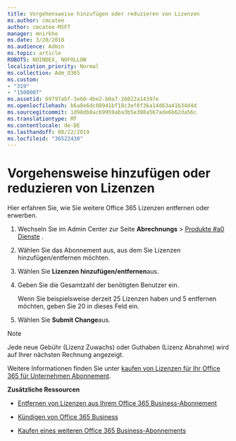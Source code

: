 ```yaml
---
title: Vorgehensweise hinzufügen oder reduzieren von Lizenzen
ms.author: cmcatee
author: cmcatee-MSFT
manager: mnirkhe
ms.date: 3/20/2018
ms.audience: Admin
ms.topic: article
ROBOTS: NOINDEX, NOFOLLOW
localization_priority: Normal
ms.collection: Adm_O365
ms.custom:
- "319"
- "1500007"
ms.assetid: 69797abf-3e60-4be2-b0a7-26022a14397e
ms.openlocfilehash: b6a8e6dc08941bf18c3ef8f36a14d63a41b34d4d
ms.sourcegitcommit: 1d98db8acb9959aba3b5e308a567ade6b62da56c
ms.translationtype: MT
ms.contentlocale: de-DE
ms.lasthandoff: 08/22/2019
ms.locfileid: "36522430"
---
```

# <a name="how-to-add-or-reduce-licenses"></a>Vorgehensweise hinzufügen oder reduzieren von Lizenzen

Hier erfahren Sie, wie Sie weitere Office 365 Lizenzen entfernen oder erwerben.
  
1. Wechseln Sie im Admin Center zur Seite **Abrechnungs** \> [Produkte #a0 Dienste](https://go.microsoft.com/fwlink/p/?linkid=842054) .

2. Wählen Sie das Abonnement aus, aus dem Sie Lizenzen hinzufügen/entfernen möchten.

3. Wählen Sie **Lizenzen hinzufügen/entfernen**aus.

4. Geben Sie die Gesamtzahl der benötigten Benutzer ein.

    Wenn Sie beispielsweise derzeit 25 Lizenzen haben und 5 entfernen möchten, geben Sie 20 in dieses Feld ein.

5. Wählen Sie **Submit Change**aus.

> [!NOTE]
> Jede neue Gebühr (Lizenz Zuwachs) oder Guthaben (Lizenz Abnahme) wird auf Ihrer nächsten Rechnung angezeigt.

Weitere Informationen finden Sie unter [kaufen von Lizenzen für Ihr Office 365 für Unternehmen Abonnement](https://docs.microsoft.com/office365/admin/subscriptions-and-billing/buy-licenses).

 **Zusätzliche Ressourcen**
  
- [Entfernen von Lizenzen aus Ihrem Office 365 Business-Abonnement](https://docs.microsoft.com/office365/admin/subscriptions-and-billing/remove-licenses-from-subscription)

- [Kündigen von Office 365 Business](https://docs.microsoft.com/office365/admin/subscriptions-and-billing/cancel-your-subscription)

- [Kaufen eines weiteren Office 365 Business-Abonnements](https://docs.microsoft.com/office365/admin/subscriptions-and-billing/buy-another-subscription)
